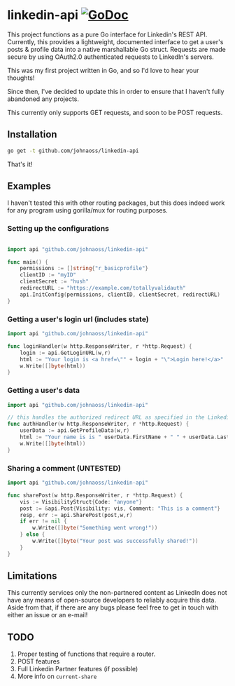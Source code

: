 # linkedin-api [![GoDoc](https://godoc.org/github.com/johnaoss/linkedin-api?status.svg)](https://pkg.go.dev/github.com/johnaoss/linkedin-api)

This project functions as a pure Go interface for Linkedin's REST API. Currently, this provides a lightweight, documented interface to get a user's posts & profile data into a native marshallable Go struct. Requests are made secure by using OAuth2.0 authenticated requests to LinkedIn's servers.

This was my first project written in Go, and so I'd love to hear your thoughts!

Since then, I've decided to update this in order to ensure that I haven't fully abandoned any projects.

This currently only supports GET requests, and soon to be POST requests.

## Installation

```bash
go get -t github.com/johnaoss/linkedin-api
```

That's it!

## Examples

I haven't tested this with other routing packages, but this does indeed work for any program using gorilla/mux for routing purposes.

### Setting up the configurations

```go

import api "github.com/johnaoss/linkedin-api"

func main() {
    permissions := []string{"r_basicprofile"}
    clientID := "myID"
    clientSecret := "hush"
    redirectURL := "https://example.com/totallyvalidauth"
    api.InitConfig(permissions, clientID, clientSecret, redirectURL)
}

```

### Getting a user's login url (includes state)

```go
import api "github.com/johnaoss/linkedin-api"

func loginHandler(w http.ResponseWriter, r *http.Request) {
    login := api.GetLoginURL(w,r)
    html := "Your login is <a href=\"" + login + "\">Login here!</a>"
    w.Write([]byte(html))
}
```

### Getting a user's data

```go
import api "github.com/johnaoss/linkedin-api"

// this handles the authorized redirect URL as specified in the Linkedin developer console
func authHandler(w http.ResponseWriter, r *http.Request) {
    userData := api.GetProfileData(w,r)
    html := "Your name is is " userData.FirstName + " " + userData.LastName
    w.Write([]byte(html))
}
```

### Sharing a comment (UNTESTED)

```go
import api "github.com/johnaoss/linkedin-api"

func sharePost(w http.ResponseWriter, r *http.Request) {
    vis := VisibilityStruct{Code: "anyone"}
    post := &api.Post{Visibility: vis, Comment: "This is a comment"}
    resp, err := api.SharePost(post,w,r)
    if err != nil {
        w.Write([]byte("Something went wrong!"))
    } else {
        w.Write([]byte("Your post was successfully shared!"))
    }
}
```

## Limitations

This currently services only the non-partnered content as LinkedIn does not have any means of open-source developers to reliably acquire this data. Aside from that, if there are any bugs please feel free to get in touch with either an issue or an e-mail!

## TODO

1. Proper testing of functions that require a router.
1. POST features
1. Full Linkedin Partner features (if possible)
1. More info on `current-share`
